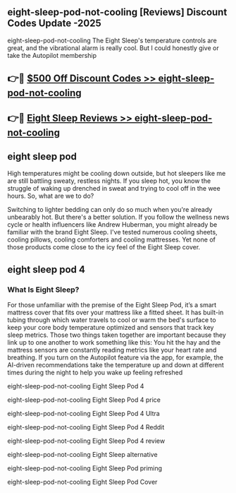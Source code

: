 ## eight-sleep-pod-not-cooling [Reviews​] Discount Codes Update -2025

eight-sleep-pod-not-cooling The Eight Sleep's temperature controls are great, and the vibrational alarm is really cool. But I could honestly give or take the Autopilot membership

## 👉🔴 [$500 Off Discount Codes >> eight-sleep-pod-not-cooling](http://download.freeplayer.one?title=eight-sleep-pod-not-cooling&ref=18-ES)

## 👉🔴 [Eight Sleep Reviews >> eight-sleep-pod-not-cooling](http://download.freeplayer.one?title=eight-sleep-pod-not-cooling&ref=18-ES)

## eight sleep pod

High temperatures might be cooling down outside, but hot sleepers like me are still battling sweaty, restless nights. If you sleep hot, you know the struggle of waking up drenched in sweat and trying to cool off in the wee hours. So, what are we to do?

Switching to lighter bedding can only do so much when you're already unbearably hot. But there's a better solution. If you follow the wellness news cycle or health influencers like Andrew Huberman, you might already be familiar with the brand Eight Sleep. I've tested numerous cooling sheets, cooling pillows, cooling comforters and cooling mattresses. Yet none of those products come close to the icy feel of the Eight Sleep cover.

## eight sleep pod 4

### What Is Eight Sleep?

For those unfamiliar with the premise of the Eight Sleep Pod, it’s a smart mattress cover that fits over your mattress like a fitted sheet. It has built-in tubing through which water travels to cool or warm the bed's surface to keep your core body temperature optimized and sensors that track key sleep metrics. Those two things taken together are important because they link up to one another to work something like this: You hit the hay and the mattress sensors are constantly reading metrics like your heart rate and breathing. If you turn on the Autopilot feature via the app, for example, the AI-driven recommendations take the temperature up and down at different times during the night to help you wake up feeling refreshed

eight-sleep-pod-not-cooling Eight Sleep Pod 4

eight-sleep-pod-not-cooling Eight Sleep Pod 4 price

eight-sleep-pod-not-cooling Eight Sleep Pod 4 Ultra

eight-sleep-pod-not-cooling Eight Sleep Pod 4 Reddit

eight-sleep-pod-not-cooling Eight Sleep Pod 4 review

eight-sleep-pod-not-cooling Eight Sleep alternative

eight-sleep-pod-not-cooling Eight Sleep Pod priming

eight-sleep-pod-not-cooling Eight Sleep Pod Cover